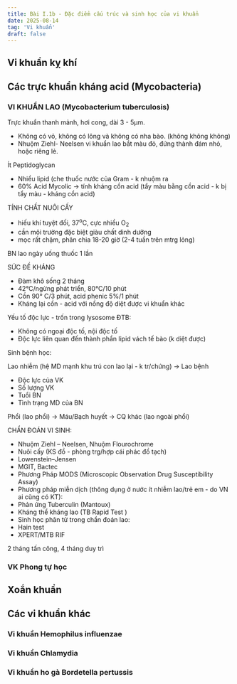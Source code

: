 ```yaml
---
title: Bài I.1b - Đặc điểm cấu trúc và sinh học của vi khuẩn
date: 2025-08-14
tag: 'Vi khuẩn'
draft: false
---
```

<!-- markdownlint-disable MD033 MD024 -->

## Vi khuẩn kỵ khí

## Các trực khuẩn kháng acid (Mycobacteria)

### VI KHUẨN LAO (Mycobacterium tuberculosis)

 Trực khuẩn thanh mảnh, hơi cong, dài 3 - 5µm.

- Không có vỏ, không có lông và không có nha bào. (không không không)
- Nhuộm Ziehl- Neelsen vi khuẩn lao bắt màu đỏ, đứng
thành đám nhỏ, hoặc riêng lẻ.

Ít Peptidoglycan

- Nhiều lipid (che thuốc nước của Gram - k nhuộm ra
- 60% Acid Mycolic
-> tính kháng cồn acid (tẩy màu bằng cồn acid - k bị tẩy màu - kháng cồn acid)

TÍNH CHẤT NUÔI CẤY

- hiếu khí tuyệt đối, 37<sup>o</sup>C, cực nhiều O<sub>2</sub>
- cần môi trường đặc biệt giàu chất dinh dưỡng
- mọc rất chậm, phân chia 18-20 giờ (2-4 tuần trên mtrg lỏng)

BN lao ngày uống thuốc 1 lần

SỨC ĐỀ KHÁNG

- Đàm khô sống 2 tháng
- 42°C/ngừng phát triển, 80°C/10 phút
- Cồn 90° С/3 phút, acid phenic 5%/1 phút
- Kháng lại cồn - acid với nồng độ diệt được vi khuẩn khác

Yếu tố độc lực - trốn trong lysosome ĐTB:

- Không có ngoại độc tố, nội độc tố
- Độc lực liên quan đến thành phần lipid vách tế bào (k diệt được)

Sinh bệnh học:

Lao nhiễm (hệ MD mạnh khu trú con lao lại - k tr/chứng) -> Lao bệnh

- Độc lực của VK
- Số lượng VK
- Tuổi BN
- Tình trạng MD của BN

Phổi (lao phổi) -> Máu/Bạch huyết -> CQ khác (lao ngoài phổi)

CHẨN ĐOÁN VI SINH:

- Nhuộm Ziehl – Neelsen, Nhuộm Flourochrome
- Nuôi cấy (KS đồ - phòng trg/hợp cái phác đồ tạch)
- Lowenstein–Jensen
- MGIT, Bactec
- Phương Pháp MODS (Microscopic Observation Drug Susceptibility Assay)
- Phương pháp miễn dịch (thông dụng ở nước ít nhiễm lao/trẻ em - do VN ai cũng có KT):
- Phản ứng Tuberculin (Mantoux)
- Kháng thể kháng lao (TB Rapid Test )
- Sinh học phân tử trong chẩn đoán lao:
- Hain test
- XPERT/MTB RIF

2 tháng tấn công, 4 tháng duy trì

### VK Phong tự học

## Xoắn khuẩn

## Các vi khuẩn khác

### Vi khuẩn Hemophilus influenzae

### Vi khuẩn Chlamydia

### Vi khuẩn ho gà Bordetella pertussis
